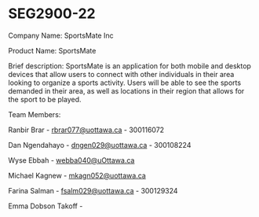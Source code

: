# SEG2900-22
Company Name: SportsMate Inc

Product Name: SportsMate

Brief description: SportsMate is an application for both mobile and desktop devices that allow users to connect with other individuals in their area looking to organize a sports activity. Users will be able to see the sports demanded in their area, as well as locations in their region that allows for the sport to be played.

Team Members:

Ranbir Brar - rbrar077@uottawa.ca - 300116072

Dan Ngendahayo - dngen029@uottawa.ca - 300108224

Wyse Ebbah - webba040@uOttawa.ca

Michael Kagnew - mkagn052@uottawa.ca

Farina Salman - fsalm029@uottawa.ca - 300129324

Emma Dobson Takoff - 